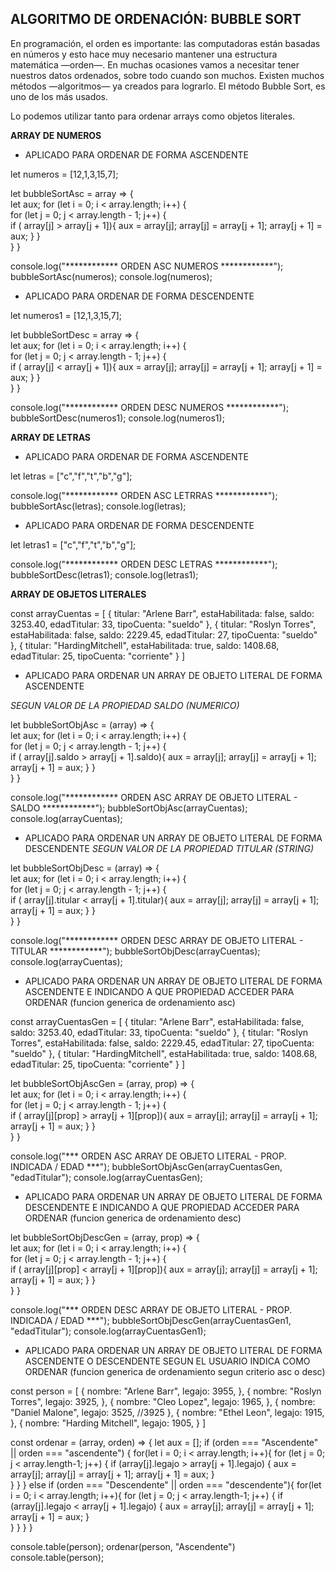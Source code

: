 ## ALGORITMO DE ORDENACIÓN: BUBBLE SORT

En programación, el orden es importante: las computadoras están basadas en números y esto hace muy necesario mantener una estructura matemática —orden—. En muchas ocasiones vamos a necesitar tener nuestros datos ordenados, sobre todo cuando son muchos. Existen muchos métodos —algoritmos— ya creados para lograrlo. El método Bubble Sort, es uno de los más usados.

Lo podemos utilizar tanto para ordenar arrays como objetos literales.

**ARRAY DE NUMEROS**

- APLICADO PARA ORDENAR DE FORMA ASCENDENTE

let numeros = [12,1,3,15,7];

let bubbleSortAsc = array => {  
    let aux;
    for (let i = 0; i < array.length; i++) {     
        for (let j = 0; j < array.length - 1; j++) {       
            if ( array[j] > array[j + 1]){
                aux = array[j];
                array[j] = array[j + 1];
                array[j + 1] = aux;
            }
        }       
    }
}

console.log("************ ORDEN ASC NUMEROS ************");
bubbleSortAsc(numeros);
console.log(numeros);

- APLICADO PARA ORDENAR DE FORMA DESCENDENTE

let numeros1 = [12,1,3,15,7];

let bubbleSortDesc = array => {  
    let aux;
    for (let i = 0; i < array.length; i++) {     
        for (let j = 0; j < array.length - 1; j++) {       
            if ( array[j] < array[j + 1]){
                aux = array[j];
                array[j] = array[j + 1];
                array[j + 1] = aux;
            }
        }       
    }
}

console.log("************ ORDEN DESC NUMEROS ************");
bubbleSortDesc(numeros1);
console.log(numeros1);


**ARRAY DE LETRAS**

- APLICADO PARA ORDENAR DE FORMA ASCENDENTE

let letras = ["c","f","t","b","g"];

console.log("************ ORDEN ASC LETRRAS ************");
bubbleSortAsc(letras);
console.log(letras);

- APLICADO PARA ORDENAR DE FORMA DESCENDENTE

let letras1 = ["c","f","t","b","g"];

console.log("************ ORDEN DESC LETRAS ************");
bubbleSortDesc(letras1);
console.log(letras1);

**ARRAY DE OBJETOS LITERALES**

const arrayCuentas = [
    {
        titular: "Arlene Barr",
        estaHabilitada: false,
        saldo: 3253.40,
        edadTitular: 33,
        tipoCuenta: "sueldo"
    },
    {
        titular: "Roslyn Torres",
        estaHabilitada: false,
        saldo: 2229.45,
        edadTitular: 27,
        tipoCuenta: "sueldo"
    },
    {
        titular: "HardingMitchell",
        estaHabilitada: true,
        saldo: 1408.68,
        edadTitular: 25,
        tipoCuenta: "corriente"
    }
]


- APLICADO PARA ORDENAR UN ARRAY DE OBJETO LITERAL DE FORMA ASCENDENTE 

_SEGUN VALOR DE LA PROPIEDAD SALDO (NUMERICO)_

let bubbleSortObjAsc = (array) => {  
    let aux;
    for (let i = 0; i < array.length; i++) {     
        for (let j = 0; j < array.length - 1; j++) {       
            if ( array[j].saldo > array[j + 1].saldo){
                aux = array[j];
                array[j] = array[j + 1];
                array[j + 1] = aux;
            }
        }       
    }
}

console.log("************ ORDEN ASC ARRAY DE OBJETO LITERAL - SALDO ************");
bubbleSortObjAsc(arrayCuentas);
console.log(arrayCuentas);

- APLICADO PARA ORDENAR UN ARRAY DE OBJETO LITERAL DE FORMA DESCENDENTE 
_SEGUN VALOR DE LA PROPIEDAD TITULAR (STRING)_

let bubbleSortObjDesc = (array) => {  
    let aux;
    for (let i = 0; i < array.length; i++) {     
        for (let j = 0; j < array.length - 1; j++) {       
            if ( array[j].titular < array[j + 1].titular){
                aux = array[j];
                array[j] = array[j + 1];
                array[j + 1] = aux;
            }
        }       
    }
}

console.log("************ ORDEN DESC ARRAY DE OBJETO LITERAL - TITULAR ************");
bubbleSortObjDesc(arrayCuentas);
console.log(arrayCuentas);

- APLICADO PARA ORDENAR UN ARRAY DE OBJETO LITERAL DE FORMA ASCENDENTE E INDICANDO A QUE PROPIEDAD ACCEDER PARA ORDENAR (funcion generica de ordenamiento asc)

const arrayCuentasGen = [
    {
        titular: "Arlene Barr",
        estaHabilitada: false,
        saldo: 3253.40,
        edadTitular: 33,
        tipoCuenta: "sueldo"
    },
    {
        titular: "Roslyn Torres",
        estaHabilitada: false,
        saldo: 2229.45,
        edadTitular: 27,
        tipoCuenta: "sueldo"
    },
    {
        titular: "HardingMitchell",
        estaHabilitada: true,
        saldo: 1408.68,
        edadTitular: 25,
        tipoCuenta: "corriente"
    }
]

let bubbleSortObjAscGen = (array, prop) => {  
    let aux;
    for (let i = 0; i < array.length; i++) {     
        for (let j = 0; j < array.length - 1; j++) {       
            if ( array[j][prop] > array[j + 1][prop]){
                aux = array[j];
                array[j] = array[j + 1];
                array[j + 1] = aux;
            }
        }       
    }
}

console.log("*** ORDEN ASC ARRAY DE OBJETO LITERAL - PROP. INDICADA / EDAD ***");
bubbleSortObjAscGen(arrayCuentasGen, "edadTitular");
console.log(arrayCuentasGen);


- APLICADO PARA ORDENAR UN ARRAY DE OBJETO LITERAL DE FORMA DESCENDENTE E INDICANDO A QUE PROPIEDAD ACCEDER PARA ORDENAR (funcion generica de ordenamiento desc)

let bubbleSortObjDescGen = (array, prop) => {  
    let aux;
    for (let i = 0; i < array.length; i++) {     
        for (let j = 0; j < array.length - 1; j++) {       
            if ( array[j][prop] < array[j + 1][prop]){
                aux = array[j];
                array[j] = array[j + 1];
                array[j + 1] = aux;
            }
        }       
    }
}

console.log("*** ORDEN DESC ARRAY DE OBJETO LITERAL - PROP. INDICADA / EDAD ***");
bubbleSortObjDescGen(arrayCuentasGen1, "edadTitular");
console.log(arrayCuentasGen1);

- APLICADO PARA ORDENAR UN ARRAY DE OBJETO LITERAL DE FORMA ASCENDENTE O DESCENDENTE SEGUN EL USUARIO INDICA COMO ORDENAR (funcion generica de ordenamiento segun criterio asc o desc)

const person = 
[
    {
        nombre: "Arlene Barr",
        legajo: 3955,
    },
    {
        nombre: "Roslyn Torres",
        legajo: 3925,
    },
            {
        nombre: "Cleo Lopez",
        legajo: 1965,
    },
    {
        nombre: "Daniel Malone",
        legajo: 3525, //3925
            },
    {
        nombre: "Ethel Leon",
        legajo: 1915,
    },
    {
        nombre: "Harding Mitchell",
        legajo: 1905,
    }
]

const ordenar = (array, orden) => {
    let aux = [];
    if (orden === "Ascendente" || orden === "ascendente") {
        for(let i = 0; i < array.length; i++){
            for (let j = 0; j < array.length-1; j++) {
                if (array[j].legajo > array[j + 1].legajo) {
                    aux = array[j];
                    array[j] = array[j + 1];
                    array[j + 1] = aux;
                }   
            }
        }
    } else if (orden === "Descendente" || orden === "descendente"){
        for(let i = 0; i < array.length; i++){
            for (let j = 0; j < array.length-1; j++) {
                if (array[j].legajo < array[j + 1].legajo) {
                    aux = array[j];
                    array[j] = array[j + 1];
                    array[j + 1] = aux;
                }   
            }
        }
    } 
}

console.table(person); 
ordenar(person, "Ascendente")
console.table(person);

